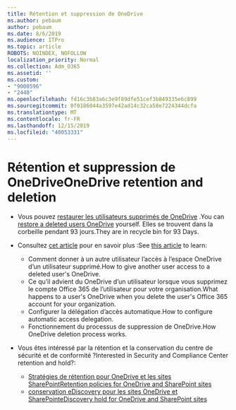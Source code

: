 ```yaml
---
title: Rétention et suppression de OneDrive
ms.author: pebaum
author: pebaum
ms.date: 8/6/2019
ms.audience: ITPro
ms.topic: article
ROBOTS: NOINDEX, NOFOLLOW
localization_priority: Normal
ms.collection: Adm_O365
ms.assetid: ''
ms.custom:
- "9000596"
- "2440"
ms.openlocfilehash: fd16c3b83a6c3e9f89dfe51cef3b849335e6c899
ms.sourcegitcommit: 0f0186044a3597e42ad14c32ca58e7224344dcfa
ms.translationtype: MT
ms.contentlocale: fr-FR
ms.lasthandoff: 12/15/2019
ms.locfileid: "40053331"
---
```

# <a name="onedrive-retention-and-deletion"></a><span data-ttu-id="69b46-102">Rétention et suppression de OneDrive</span><span class="sxs-lookup"><span data-stu-id="69b46-102">OneDrive retention and deletion</span></span>

- <span data-ttu-id="69b46-103">Vous pouvez [restaurer les utilisateurs supprimés de OneDrive](https://docs.microsoft.com/onedrive/restore-deleted-onedrive) .</span><span class="sxs-lookup"><span data-stu-id="69b46-103">You can [restore a deleted users OneDrive](https://docs.microsoft.com/onedrive/restore-deleted-onedrive) yourself.</span></span> <span data-ttu-id="69b46-104">Elles se trouvent dans la corbeille pendant 93 jours.</span><span class="sxs-lookup"><span data-stu-id="69b46-104">They are in recycle bin for 93 Days.</span></span> 

- <span data-ttu-id="69b46-105">Consultez [cet article](https://docs.microsoft.com/onedrive/restore-deleted-onedrive) pour en savoir plus :</span><span class="sxs-lookup"><span data-stu-id="69b46-105">See [this article](https://docs.microsoft.com/onedrive/restore-deleted-onedrive) to learn:</span></span>
    - <span data-ttu-id="69b46-106">Comment donner à un autre utilisateur l’accès à l’espace OneDrive d’un utilisateur supprimé.</span><span class="sxs-lookup"><span data-stu-id="69b46-106">How to give another user access to a deleted user's OneDrive.</span></span>
    - <span data-ttu-id="69b46-107">Ce qu’il advient du OneDrive d’un utilisateur lorsque vous supprimez le compte Office 365 de l’utilisateur pour votre organisation.</span><span class="sxs-lookup"><span data-stu-id="69b46-107">What happens to a user's OneDrive when you delete the user's Office 365 account for your organization.</span></span>
    - <span data-ttu-id="69b46-108">Configurer la délégation d’accès automatique.</span><span class="sxs-lookup"><span data-stu-id="69b46-108">How to configure automatic access delegation.</span></span>
    - <span data-ttu-id="69b46-109">Fonctionnement du processus de suppression de OneDrive.</span><span class="sxs-lookup"><span data-stu-id="69b46-109">How OneDrive deletion process works.</span></span>

- <span data-ttu-id="69b46-110">Vous êtes intéressé par la rétention et la conservation du centre de sécurité et de conformité ?</span><span class="sxs-lookup"><span data-stu-id="69b46-110">Interested in Security and Compliance Center retention and hold?:</span></span>
    - [<span data-ttu-id="69b46-111">Stratégies de rétention pour OneDrive et les sites SharePoint</span><span class="sxs-lookup"><span data-stu-id="69b46-111">Retention policies for OneDrive and SharePoint sites</span></span>](https://docs.microsoft.com/office365/securitycompliance/retention-policies?redirectSourcePath=%252farticle%252f5e377752-700d-4870-9b6d-12bfc12d2423#content-in-onedrive-accounts-and-sharepoint-sites)
    - [<span data-ttu-id="69b46-112">conservation eDiscovery pour les sites OneDrive et SharePoint</span><span class="sxs-lookup"><span data-stu-id="69b46-112">eDiscovery hold for OneDrive and SharePoint sites</span></span>](https://docs.microsoft.com/office365/securitycompliance/ediscovery-cases#step-4-place-content-locations-on-hold)



